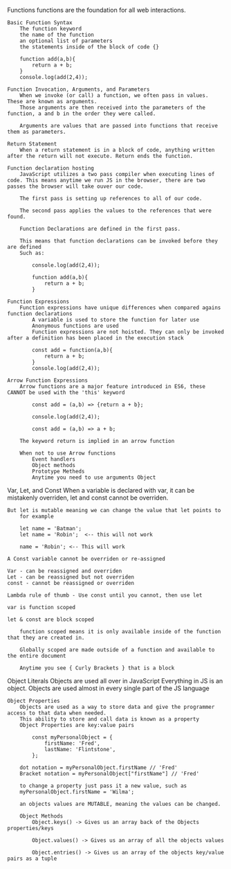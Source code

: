 Functions 
    functions are the foundation for all web interactions. 

    Basic Function Syntax
        The function keyword
        the name of the function
        an optional list of parameters
        the statements inside of the block of code {}

        function add(a,b){
            return a + b;
        }
        console.log(add(2,4));

    Function Invocation, Arguments, and Parameters
        When we invoke (or call) a function, we often pass in values. These are known as arguments.
        Those arguments are then received into the parameters of the function, a and b in the order they were called.

        Arguments are values that are passed into functions that receive them as parameters.

    Return Statement
        When a return statement is in a block of code, anything written after the return will not execute. Return ends the function.

    Function declaration hosting
        JavaScript utilizes a two pass compiler when executing lines of code. This means anytime we run JS in the browser, there are two passes the browser will take ouver our code.

        The first pass is setting up references to all of our code. 

        The second pass applies the values to the references that were found.

        Function Declarations are defined in the first pass.

        This means that function declarations can be invoked before they are defined
        Such as:

            console.log(add(2,4));

            function add(a,b){
                return a + b;
            }

    Function Expressions
        Function expressions have unique differences when compared agains function declarations
            A variable is used to store the function for later use
            Anonymous functions are used
            Function expressions are not hoisted. They can only be invoked after a definition has been placed in the execution stack

            const add = function(a,b){
                return a + b;
            }
            console.log(add(2,4));

    Arrow Function Expressions
        Arrow functions are a major feature introduced in ES6, these CANNOT be used with the 'this' keyword

            const add = (a,b) => {return a + b};

            console.log(add(2,4));

            const add = (a,b) => a + b;

        The keyword return is implied in an arrow function

        When not to use Arrow functions
            Event handlers
            Object methods
            Prototype Metheds
            Anytime you need to use arguments Object

Var, Let, and Const
    When a variable is declared with var, it can be mistakenly overriden, let and const cannot be overriden.

    But let is mutable meaning we can change the value that let points to 
        for example

        let name = 'Batman';
        let name = 'Robin';  <-- this will not work

        name = 'Robin'; <-- This will work

    A Const variable cannot be overriden or re-assigned

    Var - can be reassigned and overriden
    Let - can be reassigned but not overriden
    const - cannot be reassigned or overriden

    Lambda rule of thumb - Use const until you cannot, then use let

    var is function scoped

    let & const are block scoped

        function scoped means it is only available inside of the function that they are created in.

        Globally scoped are made outside of a function and available to the entire document

        Anytime you see { Curly Brackets } that is a block

Object Literals
    Objects are used all over in JavaScript
    Everything in JS is an object.
    Objects are used almost in every single part of the JS language

    Object Properties
        Objects are used as a way to store data and give the programmer access to that data when needed.
        This ability to store and call data is known as a property
        Object Properties are key:value pairs

            const myPersonalObject = {
                firstName: 'Fred',
                lastName: 'Flintstone',
            };

        dot notation = myPersonalObject.firstName // 'Fred'
        Bracket notation = myPersonalObject["firstName"] // 'Fred'

        to change a property just pass it a new value, such as
        myPersonalObject.firstName = 'Wilma';

        an objects values are MUTABLE, meaning the values can be changed.

        Object Methods
            Object.keys() -> Gives us an array back of the Objects properties/keys

            Object.values() -> Gives us an array of all the objects values

            Object.entries() -> Gives us an array of the objects key/value pairs as a tuple
